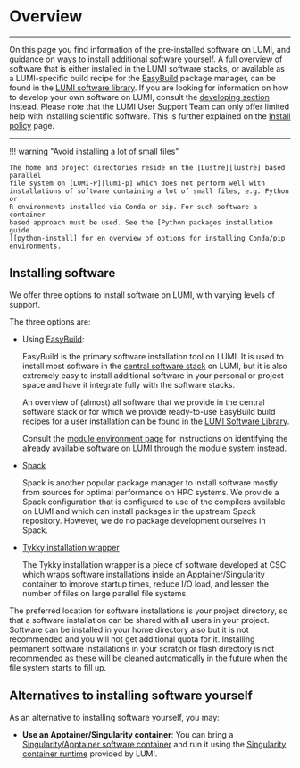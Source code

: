 # Overview

[developing-overview]: ../development/index.md
[lumi-p]: ../storage/parallel-filesystems/lumip.md
[lustre]: ../storage/parallel-filesystems/lustre.md
[python-install]: ./installing/python.md
[easybuild]: ./installing/easybuild.md
[spack]: ./installing/spack.md
[contwrapper]: ../software/installing/container-wrapper.md
[singularity-container]: ../software/containers/singularity.md
[singularity-jobs]: ../runjobs/scheduled-jobs/container-jobs.md
[software-stacks]: ../runjobs/lumi_env/softwarestacks.md
[module-env]: ../runjobs/lumi_env/Lmod_modules.md
[software-library]: https://lumi-supercomputer.github.io/LUMI-EasyBuild-docs
[install-policy]: ./policy.md

---
On this page you find information of the pre-installed software on LUMI, and guidance on ways to install additional software yourself.
A full overview of software that is either installed in the LUMI software
stacks, or available as a LUMI-specific build recipe for the
[EasyBuild][easybuild] package manager, can be found in the [LUMI software
library](https://lumi-supercomputer.github.io/LUMI-EasyBuild-docs/). If you are
looking for information on how to develop your own software on LUMI, consult
the [developing section][developing-overview] instead. Please note that the
LUMI User Support Team can only offer limited help with installing scientific
software. This is further explained on the [Install policy][install-policy]
page.

---

!!! warning "Avoid installing a lot of small files"

    The home and project directories reside on the [Lustre][lustre] based parallel
    file system on [LUMI-P][lumi-p] which does not perform well with
    installations of software containing a lot of small files, e.g. Python or
    R environments installed via Conda or pip. For such software a container
    based approach must be used. See the [Python packages installation guide
    ][python-install] for en overview of options for installing Conda/pip
    environments.

## Installing software

We offer three options to install software on LUMI, with varying levels of support.

The three options are:

-   Using [EasyBuild][easybuild]:

    EasyBuild is the primary software installation tool on LUMI. It is used to install
    most software in the [central software stack][software-stacks] on LUMI, but it 
    is also extremely easy to install additional software in your personal or project
    space and have it integrate fully with the software stacks.

    An overview of (almost) all software that we provide in the central software stack
    or for which we provide ready-to-use EasyBuild build recipes for a user installation
    can be found in the [LUMI Software Library][software-library].

    Consult the [module environment page][module-env] for instructions on
    identifying the already available software on LUMI through the module system instead. 

-   [Spack][spack]

    Spack is another popular package manager to install software mostly from sources for
    optimal performance on HPC systems. We provide a Spack configuration that is
    configured to use of the compilers available on LUMI and which can install packages in the upstream Spack repository. However, we do no package development ourselves in Spack.

-   [Tykky installation wrapper][contwrapper]

     The Tykky installation wrapper is a piece of software developed at CSC
     which wraps software installations inside an Apptainer/Singularity container
     to improve startup times, reduce I/O load, and lessen the number of files on
     large parallel file systems.

The preferred location for software installations is your project directory, so
that a software installation can be shared with all users in your project.
Software can be installed in your home directory also but it is not recommended
and you will not get additional quota for it. Installing permanent software
installations in your scratch or flash directory is not recommended as these
will be cleaned automatically in the future when the file system starts to fill
up.

## Alternatives to installing software yourself

As an alternative to installing software yourself, you may:

- **Use an Apptainer/Singularity container**: You can bring a
[Singularity/Apptainer software container][singularity-container] and run it
using the [Singularity container runtime][singularity-jobs] provided by LUMI.


